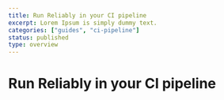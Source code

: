 ```yaml
---
title: Run Reliably in your CI pipeline
excerpt: Lorem Ipsum is simply dummy text.
categories: ["guides", "ci-pipeline"]
status: published
type: overview
---
```

# Run Reliably in your CI pipeline